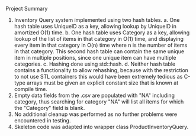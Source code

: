Project Summary

1. Inventory Query system implemented using two hash tables.
    a. One hash table uses UniqueID as a key, allowing lookup by UniqueID in amortized O(1) time.
    b. One hash table uses Category as a key, allowing lookup of the list of items in that category in O(1) time, and displaying every item in that category in O(n) time where n is the number of items in that category. This second hash table can contain the same unique item in multiple positions, since one unique item can have multiple categories.
    c. Hashing done using std::hash.
    d. Neither hash table contains a functionality to allow rehashing, because with the restriction to not use STL containers this would have been extremely tedious as C-type arrays must be given an explicit constant size that is known at compile time.
2. Empty data fields from the .csv are populated with "NA" including category, thus searching for category "NA" will list all items for which the "Category" field is blank.
3. No additional cleanup was performed as no further problems were encountered in testing.
4. Skeleton code was adapted into wrapper class ProductInventoryQuery.